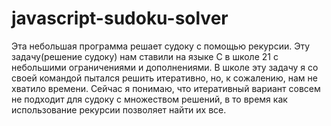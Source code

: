 # javascript-sudoku-solver

Эта небольшая программа решает судоку с помощью рекурсии.
Эту задачу(решение судоку) нам ставили на языке C в школе 21 с небольшими ограничениями и дополнениями.
В школе эту задачу я  со своей командой пытался решить итеративно, но, к сожалению, нам не хватило времени.
Сейчас я понимаю, что итеративный вариант совсем не подходит для судоку с множеством решений, в то время как использование рекурсии позволяет найти их все.

